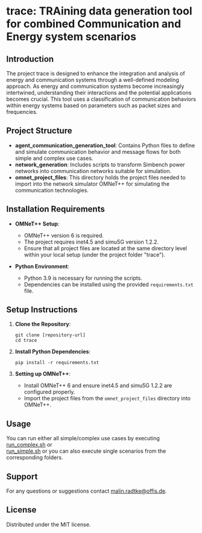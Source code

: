 # trace: TRAining data generation tool for combined Communication and Energy system scenarios

## Introduction
The project trace is designed to enhance the integration and analysis of energy and communication systems through a 
well-defined modeling approach. 
As energy and communication systems become increasingly intertwined, understanding their interactions and the potential 
applications becomes crucial. 
This tool uses a classification of communication behaviors within energy systems based on parameters such as 
packet sizes and frequencies. 

## Project Structure
- **agent_communication_generation_tool**: Contains Python files to define and simulate communication behavior and message flows for both simple and complex use cases.
- **network_generation**: Includes scripts to transform Simbench power networks into communication networks suitable for simulation.
- **omnet_project_files**: This directory holds the project files needed to import into the network simulator OMNeT++ for simulating the communication technologies.

## Installation Requirements
- **OMNeT++ Setup**: 
  - OMNeT++ version 6 is required.
  - The project requires inet4.5 and simu5G version 1.2.2.
  - Ensure that all project files are located at the same directory level within your local setup (under the project folder "trace").
  
- **Python Environment**:
  - Python 3.9 is necessary for running the scripts.
  - Dependencies can be installed using the provided `requirements.txt` file.

## Setup Instructions
1. **Clone the Repository**:
   ```
   git clone [repository-url]
   cd trace
   ```

2. **Install Python Dependencies**:
   ```
   pip install -r requirements.txt
   ```

3. **Setting up OMNeT++**:
   - Install OMNeT++ 6 and ensure inet4.5 and simu5G 1.2.2 are configured properly.
   - Import the project files from the `omnet_project_files` directory into OMNeT++.

## Usage
You can run either all simple/complex use cases by executing 
[run_complex.sh](agent_communication_generation_tool/run_complex.sh) or  
[run_simple.sh](agent_communication_generation_tool/run_simple.sh) or you can also execute single scenarios from the 
corresponding folders.

## Support
For any questions or suggestions contact malin.radtke@offis.de.

## License
Distributed under the MIT license.
